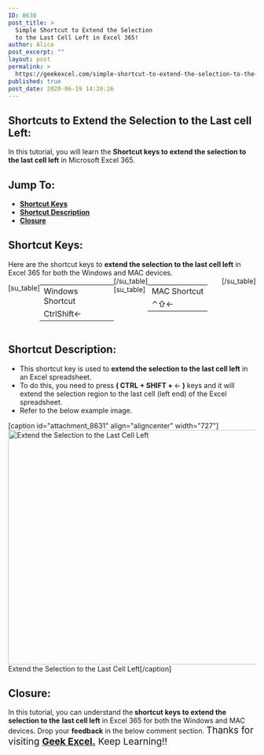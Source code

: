 ```yaml
---
ID: 8630
post_title: >
  Simple Shortcut to Extend the Selection
  to the Last Cell Left in Excel 365!
author: Alice
post_excerpt: ""
layout: post
permalink: >
  https://geekexcel.com/simple-shortcut-to-extend-the-selection-to-the-last-cell-left-in-excel-365/
published: true
post_date: 2020-06-19 14:20:26
---
```

<h2>Shortcuts to Extend the Selection to the Last cell Left:</h2>
In this tutorial, you will learn the <strong>Shortcut keys to extend the selection to the last cell left</strong> in Microsoft Excel 365.
<h2>Jump To:</h2>
<ul>
 	<li><strong><a href="#1">Shortcut Keys</a></strong></li>
 	<li><strong><a href="#2">Shortcut Description</a></strong></li>
 	<li><strong><a href="#3">Closure</a></strong></li>
</ul>
<h2 id="1">Shortcut Keys:</h2>
Here are the shortcut keys to <strong>extend the selection to the last cell left</strong> in Excel 365 for both the Windows and MAC devices.
<div style="display: flex;">

[su_table]
<table>
<tbody>
<tr>
<td>Windows Shortcut</td>
</tr>
<tr>
<td style="display: flex;"><span class="key-flex"><span class="win-key" style="width: 120px;"><span class="custom-span-key">Ctrl</span></span></span><span class="key-flex"><span class="win-key" style="width: 120px;"><span class="custom-span-key">Shift</span></span></span><span class="key-flex"><span class="win-key"><span class="custom-span-key">←</span></span></span></td>
</tr>
</tbody>
</table>
[/su_table]
[su_table]
<table style="float: right;">
<tbody>
<tr>
<td>MAC Shortcut</td>
</tr>
<tr>
<td style="display: flex;"><span class="key-flex"><span class="mac-key"><span class="custom-span-key">⌃</span></span></span><span class="key-flex"><span class="mac-key"><span class="custom-span-key">⇧</span></span></span><span class="key-flex"><span class="mac-key"><span class="custom-span-key">←</span></span></span></td>
</tr>
</tbody>
</table>
[/su_table]

</div>
<h2 id="2">Shortcut Description:</h2>
<ul>
 	<li>This shortcut key is used to <strong>extend the selection to the last cell left</strong> in an Excel spreadsheet.</li>
 	<li>To do this, you need to press <strong>( CTRL + SHIFT + </strong>←<strong> )</strong> keys and it will extend the selection region to the last cell (left end) of the Excel spreadsheet.</li>
 	<li>Refer to the below example image.</li>
</ul>
[caption id="attachment_8631" align="aligncenter" width="727"]<img class="size-full wp-image-8631" src="https://geekexcel.com/wp-content/uploads/2020/06/ezgif.com-optimize-34.gif" alt="Extend the Selection to the Last Cell Left" width="727" height="477" /> Extend the Selection to the Last Cell Left[/caption]
<h2 id="3">Closure:</h2>
In this tutorial, you can understand the<strong> shortcut keys to extend the selection to the</strong> <strong>last cell left</strong> in Excel 365 for both the Windows and MAC devices. Drop your <strong>feedback</strong> in the below comment section. <span style="font-size: 19px;">Thanks for visiting <strong><a href="https://geekexcel.com/">Geek Excel.</a></strong> Keep Learning!!</span>
